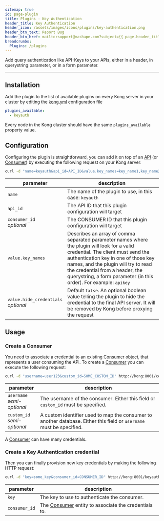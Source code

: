 ```yaml
---
sitemap: true
id: page-plugin
title: Plugins - Key Authentication
header_title: Key Authentication
header_icon: /assets/images/icons/plugins/key-authentication.png
header_btn_text: Report Bug
header_btn_href: mailto:support@mashape.com?subject={{ page.header_title }} Plugin Bug
breadcrumbs:
  Plugins: /plugins
---
```


Add query authentication like API-Keys to your APIs, either in a header, in querystring parameter, or in a form parameter.

---

## Installation

<!---
Make sure every Kong server in your cluster has the required dependency by executing:

```bash
$ kong install keyauth
```
-->

Add the plugin to the list of available plugins on every Kong server in your cluster by editing the [kong.yml](/docs/{{site.data.kong_latest.version}}/getting-started/configuration) configuration file

```yaml
plugins_available:
  - keyauth
```

Every node in the Kong cluster should have the same `plugins_available` property value.

## Configuration

Configuring the plugin is straightforward, you can add it on top of an [API](/docs/{{site.data.kong_latest.version}}/api/#api-object) (or [Consumer](/docs/{{site.data.kong_latest.version}}/api/#consumer-object)) by executing the following request on your Kong server:

```bash
curl -d "name=keyauth&api_id=API_ID&value.key_names=key_name1,key_name2" http://kong:8001/plugins_configurations/
```

parameter                               | description
 ---                                    | ---
`name`                                  | The name of the plugin to use, in this case: `keyauth`
`api_id`                                | The API ID that this plugin configuration will target
`consumer_id`<br>*optional*             | The CONSUMER ID that this plugin configuration will target
`value.key_names`                       | Describes an array of comma separated parameter names where the plugin will look for a valid credential. The client must send the authentication key in one of those key names, and the plugin will try to read the credential from a header, the querystring, a form parameter (in this order). For example: `apikey`
`value.hide_credentials`<br>*optional*  | Default `false`. An optional boolean value telling the plugin to hide the credential to the final API server. It will be removed by Kong before proxying the request

## Usage

### Create a Consumer

You need to associate a credential to an existing [Consumer](/docs/{{site.data.kong_latest.version}}/api/#consumer-object) object, that represents a user consuming the API. To create a [Consumer](/docs/{{site.data.kong_latest.version}}/api/#consumer-object) you can execute the following request:

```bash
curl -d "username=user123&custom_id=SOME_CUSTOM_ID" http://kong:8001/consumers/
```

parameter                       | description
 ---                            | ---
`username`<br>*semi-optional*   | The username of the consumer. Either this field or `custom_id` must be specified.
`custom_id`<br>*semi-optional*  | A custom identifier used to map the consumer to another database. Either this field or `username` must be specified.

A [Consumer](/docs/{{site.data.kong_latest.version}}/api/#consumer-object) can have many credentials.

### Create a Key Authentication credential

Then you can finally provision new key credentials by making the following HTTP request:

```bash
curl -d "key=some_key&consumer_id=CONSUMER_ID" http://kong:8001/keyauth_credentials/
```

parameter               | description
 ---                    | ---
`key`                   | The key to use to authenticate the consumer.
`consumer_id`           | The [Consumer](/docs/{{site.data.kong_latest.version}}/api/#consumer-object) entity to associate the credentials to.
